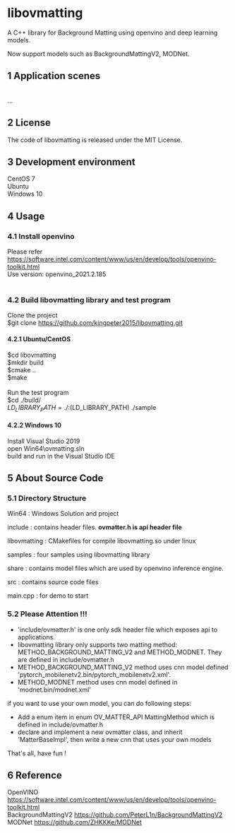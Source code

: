 # libovmatting
A C++ library for Background Matting using openvino and deep learning models.<br>

Now support models such as BackgroundMattingV2, MODNet.<br>

## 1 Application scenes
<br>
...<br>

## 2 License
The code of libovmatting is released under the MIT License. 

## 3 Development environment
CentOS 7<br>
Ubuntu<br>
Windows 10<br>

## 4 Usage
### 4.1 Install openvino<br>
Please refer https://software.intel.com/content/www/us/en/develop/tools/openvino-toolkit.html<br>
Use version: openvino_2021.2.185<br>
<br>
### 4.2 Build libovmatting library and test program<br>
Clone the project<br>
$git clone https://github.com/kingpeter2015/libovmatting.git<br>

#### 4.2.1 Ubuntu/CentOS

$cd libovmatting <br>
$mkdir build <br>
$cmake .. <br>
$make <br>
<br>
Run the test program <br>
$cd ./build/ <br>
$LD_LIBRARY_PATH=./:$(LD_LIBRARY_PATH) ./sample<br>

#### 4.2.2 Windows 10
Install Visual Studio 2019 <br>
open Win64\ovmatting.sln <br>
build and run in the Visual Studio IDE <br>

## 5 About Source Code

### 5.1 Directory Structure

Win64
:    Windows Solution and project <br/>

include
:    contains header files. **ovmatter.h is api header file** <br/>

libovmatting
:    CMakefiles for compile libovmatting.so under linux <br/>

samples
:    four samples using libovmatting library <br/>

share
:    contains model files which are used by openvino inference engine. <br/>

src
:    contains source code files <br/>

main.cpp
:    for demo to start <br/>

### 5.2 Please Attention !!!

* 'include/ovmatter.h' is one only sdk header file which exposes api to applications.
* libovmatting library only supports two matting method: METHOD_BACKGROUND_MATTING_V2 and METHOD_MODNET. They are defined in include/ovmatter.h
*  METHOD_BACKGROUND_MATTING_V2 method uses cnn model defined 'pytorch_mobilenetv2.bin/pytorch_mobilenetv2.xml'.
*  METHOD_MODNET method uses cnn model defined in 'modnet.bin/modnet.xml' 

if you want to use your own model, you can do following steps:
* Add a enum item in enum OV_MATTER_API MattingMethod which is defined in include/ovmatter.h
* declare and implement a new ovmatter class, and inherit 'MatterBaseImpl', then write a new cnn that uses your own models

That's all, have fun !

## 6 Reference
OpenVINO https://software.intel.com/content/www/us/en/develop/tools/openvino-toolkit.html <br>
BackgroundMattingV2 https://github.com/PeterL1n/BackgroundMattingV2 <br>
MODNet https://github.com/ZHKKKe/MODNet <br>
